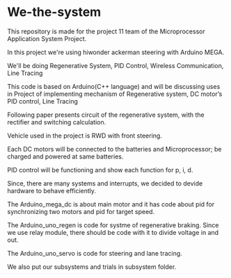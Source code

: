 # We-the-system

This repository is made for the project 11 team of the Microprocessor Application System Project.

In this project we're using hiwonder ackerman steering with Arduino MEGA.

We'll be doing Regenerative System, PID Control, Wireless Communication, Line Tracing

This code is based on Arduino(C++ language) and will be discussing uses in Project of implementing mechanism of Regenerative system, DC motor’s PID control, Line Tracing

Following paper presents circuit of the regenerative system, with the rectifier and switching calculation.

Vehicle used in the project is RWD with front steering.

Each DC motors will be connected to the batteries and Microprocessor; be charged and powered at same batteries.

PID control will be functioning and show each function for p, i, d.

Since, there are many systems and interrupts, we decided to devide hardware to behave efficiently.

The Arduino_mega_dc is about main motor and it has code about pid for synchronizing two motors and pid for target speed.

The Arduino_uno_regen is code for systme of regenerative braking. Since we use relay module, there should be code with it to divide voltage in and out. 

The Arduino_uno_servo is code for steering and lane tracing. 

We also put our subsystems and trials in subsystem folder. 
